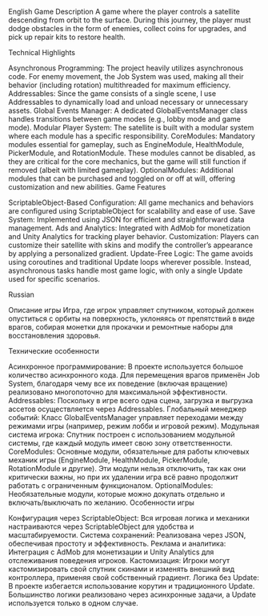 English
Game Description
A game where the player controls a satellite descending from orbit to the surface. During this journey, the player must dodge obstacles in the form of enemies, collect coins for upgrades, and pick up repair kits to restore health.

Technical Highlights

Asynchronous Programming: The project heavily utilizes asynchronous code. For enemy movement, the Job System was used, making all their behavior (including rotation) multithreaded for maximum efficiency.
Addressables: Since the game consists of a single scene, I use Addressables to dynamically load and unload necessary or unnecessary assets.
Global Events Manager: A dedicated GlobalEventsManager class handles transitions between game modes (e.g., lobby mode and game mode).
Modular Player System:
The satellite is built with a modular system where each module has a specific responsibility.
CoreModules: Mandatory modules essential for gameplay, such as EngineModule, HealthModule, PickerModule, and RotationModule. These modules cannot be disabled, as they are critical for the core mechanics, but the game will still function if removed (albeit with limited gameplay).
OptionalModules: Additional modules that can be purchased and toggled on or off at will, offering customization and new abilities.
Game Features

ScriptableObject-Based Configuration: All game mechanics and behaviors are configured using ScriptableObject for scalability and ease of use.
Save System: Implemented using JSON for efficient and straightforward data management.
Ads and Analytics: Integrated with AdMob for monetization and Unity Analytics for tracking player behavior.
Customization: Players can customize their satellite with skins and modify the controller’s appearance by applying a personalized gradient.
Update-Free Logic: The game avoids using coroutines and traditional Update loops wherever possible. Instead, asynchronous tasks handle most game logic, with only a single Update used for specific scenarios.

Russian

Описание игры
Игра, где игрок управляет спутником, который должен опуститься с орбиты на поверхность, уклоняясь от препятствий в виде врагов, собирая монетки для прокачки и ремонтные наборы для восстановления здоровья.

Технические особенности

Асинхронное программирование: В проекте используется большое количество асинхронного кода. Для перемещения врагов применён Job System, благодаря чему все их поведение (включая вращение) реализовано многопоточно для максимальной эффективности.
Addressables: Поскольку в игре всего одна сцена, загрузка и выгрузка ассетов осуществляется через Addressables.
Глобальный менеджер событий: Класс GlobalEventsManager управляет переходами между режимами игры (например, режим лобби и игровой режим).
Модульная система игрока:
Спутник построен с использованием модульной системы, где каждый модуль имеет свою зону ответственности.
CoreModules: Основные модули, обязательные для работы ключевых механик игры (EngineModule, HealthModule, PickerModule, RotationModule и другие). Эти модули нельзя отключить, так как они критически важны, но при их удалении игра всё равно продолжит работать с ограниченным функционалом.
OptionalModules: Необязательные модули, которые можно докупать отдельно и включать/выключать по желанию.
Особенности игры

Конфигурация через ScriptableObject: Вся игровая логика и механики настраиваются через ScriptableObject для удобства и масштабируемости.
Система сохранений: Реализована через JSON, обеспечивая простоту и эффективность.
Реклама и аналитика: Интеграция с AdMob для монетизации и Unity Analytics для отслеживания поведения игроков.
Кастомизация: Игроки могут кастомизировать свой спутник скинами и изменять внешний вид контроллера, применяя свой собственный градиент.
Логика без Update: В проекте избегается использование корутин и традиционного Update. Большинство логики реализовано через асинхронные задачи, а Update используется только в одном случае.
